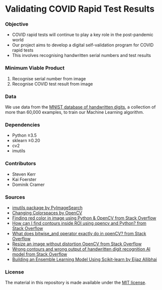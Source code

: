# Validating COVID Rapid Test Results

### Objective
* COVID rapid tests will continue to play a key role in the post-pandemic world 
* Our project aims to develop a digital self-validation program for COVID rapid tests
* This involves recognising handwritten serial numbers and test results

### Minimum Viable Product
1. Recognise serial number from image
1. Recognise COVID test result from image 

### Data 
We use data from the [MNIST database of handwritten digits](http://yann.lecun.com/exdb/mnist/), a collection of more than 60,000 examples, to train our Machine Learning algorithm. 

### Dependencies
* Python ≥3.5
* sklearn ≥0.20
* cv2
* imutils

### Contributors 
* Steven Kerr
* Kai Foerster
* Dominik Cramer

### Sources
* [imutils package by PyImageSearch](https://github.com/PyImageSearch/imutils/blob/master/demos/sorting_contours.py)
* [Changing Colorspaces by OpenCV](https://docs.opencv.org/4.x/df/d9d/tutorial_py_colorspaces.html)
* [Finding red color in image using Python & OpenCV from Stack Overflow](https://stackoverflow.com/questions/30331944/finding-red-color-in-image-using-python-opencv)
* [How can I find contours inside ROI using opencv and Python? from Stack Overflow](https://stackoverflow.com/questions/42004652/how-can-i-find-contours-inside-roi-using-opencv-and-python)
* [What does bitwise_and operator exactly do in openCV? from Stack Overflow](https://stackoverflow.com/questions/44333605/what-does-bitwise-and-operator-exactly-do-in-opencv)
* [Resize an image without distortion OpenCV from Stack Overflow](https://stackoverflow.com/questions/44650888/resize-an-image-without-distortion-opencv)
* [Wrong contours and wrong output of handwritten digit recognition AI model from Stack Overflow](https://stackoverflow.com/questions/62247234/wrong-contours-and-wrong-output-of-handwritten-digit-recognition-ai-model)
* [Building an Ensemble Learning Model Using Scikit-learn by Eijaz Allibhai](https://towardsdatascience.com/ensemble-learning-using-scikit-learn-85c4531ff86a)

### License
The material in this repository is made available under the [MIT license](https://github.com/smkerr/DSA--Final-Project/blob/main/LICENSE).

